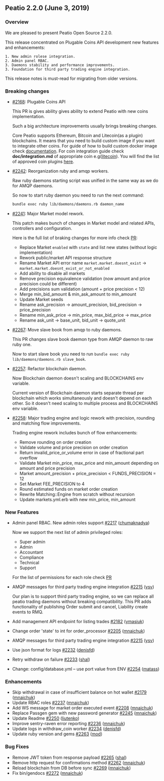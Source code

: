 ## Peatio 2.2.0 (June 3, 2019) ##

### Overview ###

We are pleased to present Peatio Open Source 2.2.0.

This release concentrated on Plugable Coins API development new features and enhancements:

    1. New admin rolese integration.
    2. Admin panel RBAC.
    3. Daemons stability and performance improvements.
    3. Foundation for third party trading engine integration.

This release notes is must-read for migrating from older versions.

### Breaking changes ###

- [#2168](https://github.com/rubykube/peatio/pull/2168): Plugable Coins API

  This PR is gives ability gives ability to extend Peatio with new coins implementation.

  Such a big architecture improvements usually brings breaking changes.

  Core Peatio supports Ethereum, Bitcoin and Litecoin(as a plugin) blockchains.
  It means that you need to build custom image if you want to integrate other coins.
  For guide of how to build custom docker image check [documentation](../plugins.md).
  For coin integration guide check **doc/integration.md** of appropriate coin e.g([litecoin](https://github.com/rubykube/peatio-litecoin/blob/master/docs/integration.md)).
  You will find the list of approved coin plugins [here](../coins/plugins.md).

- [#2242](https://github.com/rubykube/peatio/pull/2242): Reorganization ruby and amqp workers.

  Raw ruby daemons starting script was unified in the same way as we do for AMQP daemons.

  So now to start ruby daemon you need to run the next command:
  ```bash
  bundle exec ruby lib/daemons/daemons.rb daemon_name
  ```

- [#2241](https://github.com/rubykube/peatio/pull/2241): Major Market model rework.

  This patch makes bunch of changes in Market model and related APIs, controllers and configuration.

  Here is the full list of braking changes for more info check [PR](https://github.com/rubykube/peatio/pull/2241):

  * Replace Market `enabled` with `state` and list new states (without
  logic implementation)
  * Rework public/market API response structure
  * Rename Market API error name `market.market.doesnt_exist` -> `market.market.doesnt_exist_or_not_enabled`
  * Add ability to disable all markets
  * Remove precision equivalence validation (now amount and price precision could be different)
  * Add precisions sum validation (amount + price precision < 12)
  * Merge min_bid_amount & min_ask_amount to min_amount
  * Update Market seeds
  * Rename ask_precision -> amount_precision, bid_precision -> price_precision
  * Rename min_ask_price -> min_price, max_bid_price -> max_price
  * Rename ask_unit -> base_unit, bid_unit -> quote_unit

- [#2267](https://github.com/rubykube/peatio/pull/2267): Move slave book from amqp to ruby daemons.

  This PR changes slave book daemon type from AMQP daemon to raw ruby one.

  Now to start slave book you need to run `bundle exec ruby lib/daemons/daemons.rb slave_book`.

- [#2257](https://github.com/rubykube/peatio/pull/2257): Refactor blockchain daemon.

  Now Blockchain daemon doesn't scaling and BLOCKCHAINS env variable.

  Current version of Blockchain daemon starts separate thread per blockchain which works simultaneously and doesn't depend on each other.
  So it doesn't need scaling to multiple process and BLOCKCHAINS env variable.

- [#2258](https://github.com/rubykube/peatio/pull/2258): Major trading engine and logic rework with precision, rounding and matching flow improvements.

  Trading engine rework includes bunch of flow enhancements:
  * Remove rounding on order creation
  * Validate volume and price precision on order creation
  * Return invalid_price_or_volume error in case of fractional part overflow
  * Validate Market min_price, max_price and min_amount depending on amount and price precision
  * Market amount_precision + price_precision < FUNDS_PRECISION = 12
  * Set Market FEE_PRECISION to 4
  * Round estimated funds on market order creation
  * Rewrite Matching::Engine from scratch without recursion
  * Update markets.yml.erb with new min_price, min_amount
    
### New Features ###

- Admin panel RBAC. New admin roles support [#2217](https://github.com/rubykube/peatio/pull/2217) ([chumaknadya](https://github.com/chumaknadya))

  Now we support the next list of admin privileged roles:
  * Super admin
  * Admin
  * Accountant
  * Compliance
  * Technical
  * Support

  For the list of permissions for each role check [PR](https://github.com/rubykube/peatio/pull/2217)

- AMQP messages for third party trading engine integration [\#2215](https://github.com/rubykube/peatio/pull/2215) ([ysv](https://github.com/ysv))

  Our plan is to support third party trading engine, so we can replace all peatio trading daemons without breaking compatibility.
  This PR adds functionality of publishing Order submit and cancel, Liability create events to RMQ.

- Add management API endpoint for listing trades [\#2182](https://github.com/rubykube/peatio/pull/2182) ([ymasiuk](https://github.com/ymasiuk))
- Change order 'state' to int for order\_processor [\#2205](https://github.com/rubykube/peatio/pull/2205) ([mnaichuk](https://github.com/mnaichuk))
- AMQP messages for third party trading engine integration [\#2215](https://github.com/rubykube/peatio/pull/2215) ([ysv](https://github.com/ysv))
- Use json format for logs [\#2232](https://github.com/rubykube/peatio/pull/2232) ([denisfd](https://github.com/denisfd))
- Retry withdraw on failure [\#2233](https://github.com/rubykube/peatio/pull/2233) ([shal](https://github.com/shal))
- Change: config/database.yml – use port value from ENV [\#2254](https://github.com/rubykube/peatio/pull/2254) ([matass](https://github.com/matass))

### Enhancements ###

- Skip withdrawal in case of insufficient balance on hot wallet [\#2179](https://github.com/rubykube/peatio/pull/2179) ([mnaichuk](https://github.com/mnaichuk))
- Update RBAC roles [\#2237](https://github.com/rubykube/peatio/pull/2237) ([mnaichuk](https://github.com/mnaichuk))
- Add WS message for market order executed event [\#2208](https://github.com/rubykube/peatio/pull/2208) ([mnaichuk](https://github.com/mnaichuk))
- Replace Passgen gem with new password generator [\#2245](https://github.com/rubykube/peatio/pull/2245) ([mnaichuk](https://github.com/mnaichuk))
- Update Readme [\#2250](https://github.com/rubykube/peatio/pull/2250) ([liutenko](https://github.com/liutenko))
- Improve sentry-raven error reporting [\#2236](https://github.com/rubykube/peatio/pull/2236) ([mnaichuk](https://github.com/mnaichuk))
- Update logs in withdraw\_coin worker [\#2234](https://github.com/rubykube/peatio/pull/2234) ([denisfd](https://github.com/denisfd))
- Update ruby version and gems [\#2263](https://github.com/rubykube/peatio/pull/2263) ([mod](https://github.com/mod))

### Bug Fixes ###

- Remove JWT token from response payload [\#2265](https://github.com/rubykube/peatio/pull/2265) ([shal](https://github.com/shal))
- Remove http request for confirmations method [\#2262](https://github.com/rubykube/peatio/pull/2262) ([mnaichuk](https://github.com/mnaichuk))
- Reload blockchain from DB before sync [\#2269](https://github.com/rubykube/peatio/pull/2269) ([mnaichuk](https://github.com/mnaichuk))
- Fix bin/gendocs [\#2272](https://github.com/rubykube/peatio/pull/2272) ([mnaichuk](https://github.com/mnaichuk))
